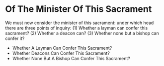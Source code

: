 # Of The Minister Of This Sacrament

We must now consider the minister of this sacrament: under which head there are three points of inquiry:
(1) Whether a layman can confer this sacrament?
(2) Whether a deacon can?
(3) Whether none but a bishop can confer it?

* Whether A Layman Can Confer This Sacrament?
* Whether Deacons Can Confer This Sacrament?
* Whether None But A Bishop Can Confer This Sacrament?